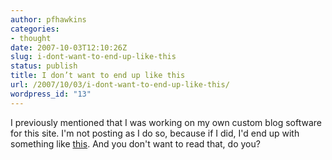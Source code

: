 ```yaml
---
author: pfhawkins
categories:
- thought
date: 2007-10-03T12:10:26Z
slug: i-dont-want-to-end-up-like-this
status: publish
title: I don’t want to end up like this
url: /2007/10/03/i-dont-want-to-end-up-like-this/
wordpress_id: "13"
---
```


I previously mentioned that I was working on my own custom blog software for
this site. I'm not posting as I do so, because if I did, I'd end up with
something like [this](https://www.ftrain.com/archive_ftrainone_919746918.html).
And you don't want to read that, do you?

